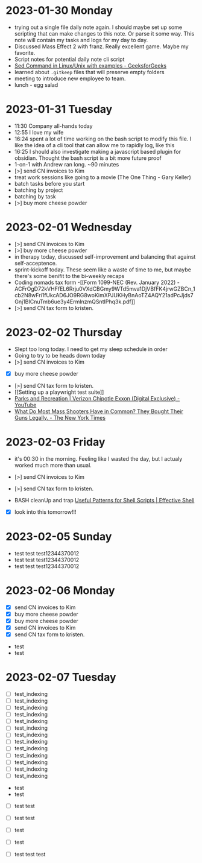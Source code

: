 # 2023-01-30 Monday

- trying out a single file daily note again. I should maybe set up some scripting that can make changes to this note. Or parse it some way. This note will contain my tasks and logs for my day to day.
- Discussed Mass Effect 2 with franz. Really excellent game. Maybe my favorite.
- Script notes for potential daily note cli script
- [Sed Command in Linux/Unix with examples - GeeksforGeeks](https://www.geeksforgeeks.org/sed-command-in-linux-unix-with-examples/)
- learned about `.gitkeep` files that will preserve empty folders
- meeting to introduce new employee to team.
- lunch - egg salad

# 2023-01-31 Tuesday

- 11:30 Company all-hands today
- 12:55 I love my wife
- 16:24 spent a lot of time working on the bash script to modify this file. I like the idea of a cli tool that can allow me to rapidly log, like this
- 16:25 I should also investigate making a javascript based plugin for obsidian. Thought the bash script is a bit more future proof
- 1-on-1 with Andrew ran long. ~90 minutes
- [>] send CN invoices to Kim
- treat work sessions like going to a movie (The One Thing - Gary Keller)
- batch tasks before you start
- batching by project
- batching by task
- [>] buy more cheese powder

# 2023-02-01 Wednesday

- [>] send CN invoices to Kim
- [>] buy more cheese powder
- in therapy today, discussed self-improvement and balancing that against self-acceptence.
- sprint-kickoff today. These seem like a waste of time to me, but maybe there's some benifit to the bi-weekly recaps
- Coding nomads tax form -[[Form 1099-NEC (Rev. January 2022) - ACFrOgD72kVHFfEL6Rrju0VXdCBGmy9WTd5mva1DjVBfFK4jrwGZBCn_1cb2N8wFri1fUkcAD6JO9RG8woKimXPJUKHyBnAoTZ4AQY21adPcJjds7Gnj1BICnuTmb6ue3y4ErmlnzmQSntIPhq3k.pdf]]
- [>] send CN tax form to kristen.

# 2023-02-02 Thursday

- Slept too long today. I need to get my sleep schedule in order
- Going to try to be heads down today
- [>] send CN invoices to Kim
- [x] buy more cheese powder
- [>] send CN tax form to kristen.
- [[Setting up a playwright test suite]]
- [Parks and Recreation | Verizon Chipotle Exxon (Digital Exclusive) - YouTube](https://www.youtube.com/watch?v=XFKoGtgg6Mo)
- [What Do Most Mass Shooters Have in Common? They Bought Their Guns Legally. - The New York Times](https://www.nytimes.com/2022/05/16/us/politics/legal-gun-purchase-mass-shooting.html)

# 2023-02-03 Friday

- it's 00:30 in the morning. Feeling like I wasted the day, but I actualy worked much more than usual.
- [>] send CN invoices to Kim
- [>] send CN tax form to kristen.

- BASH cleanUp and trap [Useful Patterns for Shell Scripts | Effective Shell](https://effective-shell.com/part-4-shell-scripting/useful-patterns-for-shell-scripts/)

- [x] look into this tomorrow!!!


# 2023-02-05 Sunday

- test test test12344370012
- test test test12344370012
- test test test12344370012

# 2023-02-06 Monday

- [x] send CN invoices to Kim
- [x] buy more cheese powder
- [x] buy more cheese powder
- [x] send CN invoices to Kim
- [x] send CN tax form to kristen.
- test
- test

# 2023-02-07 Tuesday

- [ ] test_indexing
- [ ] test_indexing
- [ ] test_indexing
- [ ] test_indexing
- [ ] test_indexing
- [ ] test_indexing
- [ ] test_indexing
- [ ] test_indexing
- [ ] test_indexing
- [ ] test_indexing
- [ ] test_indexing
- [ ] test_indexing
- [ ] test_indexing
- test
- test
- [ ] test test

- [ ] test test

- [ ] test
- [ ] test
- [ ] test test test
